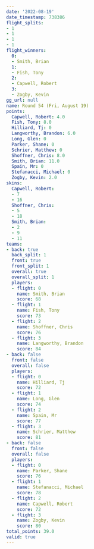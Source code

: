 ```yaml
---
date: '2022-08-19'
date_timestamp: 738386
flight_splits:
- 1
- 1
- 1
- 1
flight_winners:
  0:
  - Smith, Brian
  1:
  - Fish, Tony
  2:
  - Capwell, Robert
  3:
  - Zogby, Kevin
gg_url: null
name: Round 54 (Fri, August 19)
points:
  Capwell, Robert: 4.0
  Fish, Tony: 8.0
  Hilliard, Tj: 0
  Langworthy, Brandon: 6.0
  Long, Glen: 0
  Parker, Shane: 0
  Schrier, Matthew: 0
  Shoffner, Chris: 8.0
  Smith, Brian: 11.0
  Spain, Mr: 0
  Stefanacci, Michael: 0
  Zogby, Kevin: 2.0
skins:
  Capwell, Robert:
  - 7
  - 16
  Shoffner, Chris:
  - 5
  - 18
  Smith, Brian:
  - 2
  - 9
  - 11
teams:
- back: true
  back_split: 1
  front: true
  front_split: 1
  overall: true
  overall_split: 1
  players:
  - flight: 0
    name: Smith, Brian
    score: 68
  - flight: 1
    name: Fish, Tony
    score: 73
  - flight: 2
    name: Shoffner, Chris
    score: 76
  - flight: 3
    name: Langworthy, Brandon
    score: 84
- back: false
  front: false
  overall: false
  players:
  - flight: 0
    name: Hilliard, Tj
    score: 72
  - flight: 1
    name: Long, Glen
    score: 74
  - flight: 2
    name: Spain, Mr
    score: 77
  - flight: 3
    name: Schrier, Matthew
    score: 81
- back: false
  front: false
  overall: false
  players:
  - flight: 0
    name: Parker, Shane
    score: 76
  - flight: 1
    name: Stefanacci, Michael
    score: 78
  - flight: 2
    name: Capwell, Robert
    score: 72
  - flight: 3
    name: Zogby, Kevin
    score: 80
total_points: 39.0
valid: true
---
```

